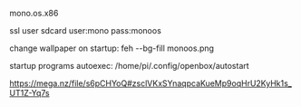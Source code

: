 
mono.os.x86


ssl user sdcard user:mono pass:monoos

change wallpaper on startup: feh --bg-fill monoos.png

startup programs autoexec: /home/pi/.config/openbox/autostart

https://mega.nz/file/s6pCHYoQ#zsclVKxSYnaqpcaKueMp9oqHrU2KyHk1s_UT1Z-Yq7s


